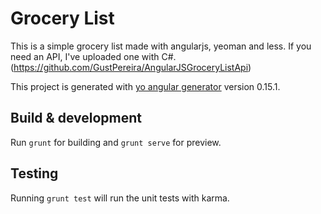 # Grocery List

This is a simple grocery list made with angularjs, yeoman and less. If you need an API, I've uploaded one with C#.
(https://github.com/GustPereira/AngularJSGroceryListApi)

This project is generated with [yo angular generator](https://github.com/yeoman/generator-angular)
version 0.15.1.

## Build & development

Run `grunt` for building and `grunt serve` for preview.

## Testing

Running `grunt test` will run the unit tests with karma.
